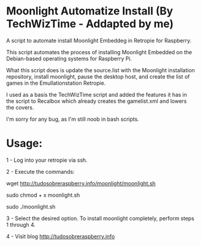 # Moonlight Automatize Install (By TechWizTime - Addapted by me)

A script to automate install Moonlight Embeddeg in Retropie for Raspberry.

This script automates the process of installing Moonlight Embedded on the Debian-based operating systems for Raspberry Pi.

What this script does is update the source.list with the Moonlight installation repository, install moonlight, pause the desktop host, and create the list of games in the Emullationstation Retropie.

I used as a basis the TechWizTime script and added the features it has in the script to Recalbox which already creates the gamelist.xml and lowers the covers.

I'm sorry for any bug, as I'm still noob in bash scripts.

# Usage: 

1 - Log into your retropie via ssh.<br>

2 - Execute the commands:

wget http://tudosobreraspberry.info/moonlight/moonlight.sh

sudo chmod + x moonlight.sh

sudo ./moonlight.sh

3 - Select the desired option. To install moonlight completely, perform steps 1 through 4.

4 - Visit blog http://tudosobreraspberry.info
